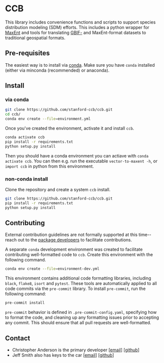 # CCB

This library includes convenience functions and scripts to support species distribution modeling (SDM) efforts. This includes a python wrapper for [MaxEnt][home-maxent] and tools for translating [GBIF-][home-gbif] and MaxEnt-format datasets to traditional geospatial formats. 

## Pre-requisites

The easiest way is to install via [conda][home-conda]. Make sure you have `conda` installed (either via minconda (recommended) or anaconda).

## Install

### via conda

```bash
git clone https://github.com/stanford-ccb/ccb.git
cd ccb/
conda env create --file=environment.yml
```

Once you've created the environment, activate it and install `ccb`.

```bash
conda activate ccb
pip install -r requirements.txt
python setup.py install
```

Then you should have a conda environment you can actiave with `conda activate ccb`. You can then e.g. run the executable `vector-to-maxent -h`, or `import ccb` in python from this environment.

### non-conda install

Clone the repository and create a system `ccb` install.

```bash
git clone https://github.com/stanford-ccb/ccb.git
pip install -r requirements.txt
python setup.py install
```

## Contributing

External contribution guidelines are not formally supported at this time--reach out to the [package developers](#contact) to facilitate contributions.

A separate `conda` development environment was created to facilitate contributing well-formatted code to `ccb`. Create this environment with the following command.

```bash
conda env create --file=environment-dev.yml
```

This environment contains additional code formatting libraries, including `black`, `flake8`, `isort` and `pytest`. These tools are automatically applied to all code commits via the `pre-commit` library. To install `pre-commit`, run the following command:

```bash
pre-commit install
```

`pre-commit` behavior is defined in `.pre-commit-config.yaml`, specifying how to format the code, and cleaning up any formatting issues prior to accepting any commit. This should ensure that all pull requests are well-formatted.

## Contact

* Christopher Anderson is the primary developer [[email][email-cba]] [[github][github-cba]]
* Jeff Smith also has keys to the car [[email][email-jrs]] [[github][github-jrs]]


[email-cba]: mailto:cbanders@stanford.edu
[email-jrs]: mailto:jrsmith7@stanford.edu
[github-cba]: https://github.com/earth-chris
[github-jrs]: https://github.com/jeffreysmith-jrs
[home-conda]: https://docs.conda.io/
[home-gbif]: https://gbif.org
[home-maxent]: https://biodiversityinformatics.amnh.org/open_source/maxent/
